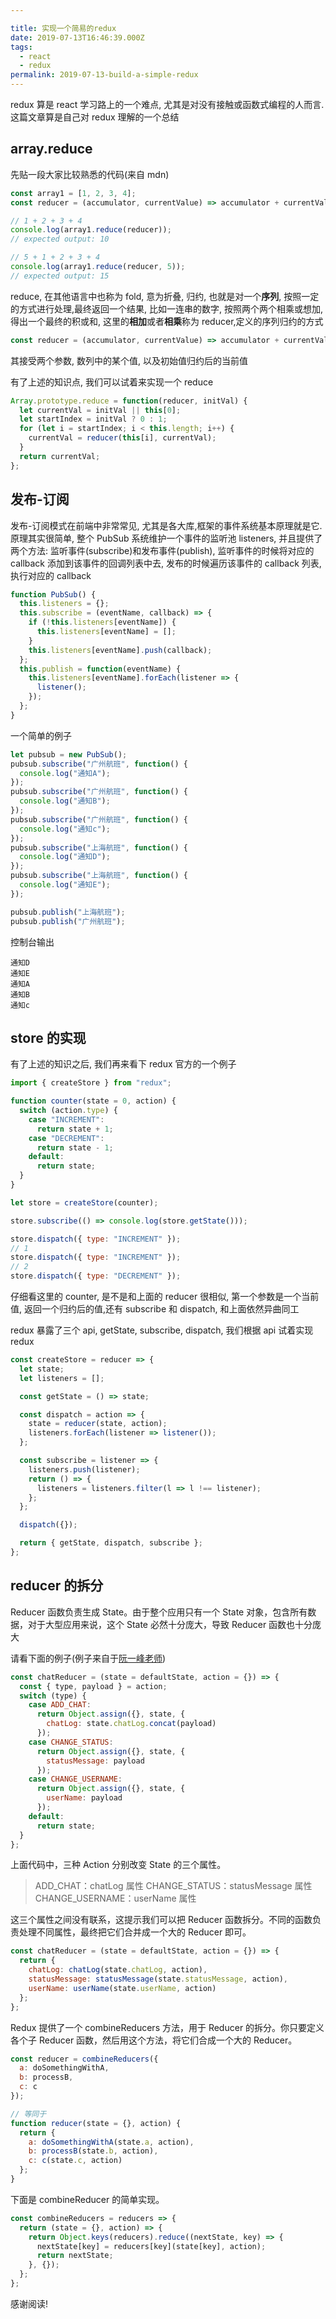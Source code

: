```yaml
---

title: 实现一个简易的redux
date: 2019-07-13T16:46:39.000Z
tags:
  - react
  - redux
permalink: 2019-07-13-build-a-simple-redux
---
```


redux 算是 react 学习路上的一个难点, 尤其是对没有接触或函数式编程的人而言.这篇文章算是自己对 redux 理解的一个总结

## array.reduce

先贴一段大家比较熟悉的代码(来自 mdn)

```js
const array1 = [1, 2, 3, 4];
const reducer = (accumulator, currentValue) => accumulator + currentValue;

// 1 + 2 + 3 + 4
console.log(array1.reduce(reducer));
// expected output: 10

// 5 + 1 + 2 + 3 + 4
console.log(array1.reduce(reducer, 5));
// expected output: 15
```

reduce, 在其他语言中也称为 fold, 意为折叠, 归约, 也就是对一个**序列**, 按照一定的方式进行处理,最终返回一个结果, 比如一连串的数字, 按照两个两个相乘或想加, 得出一个最终的积或和, 这里的**相加**或者**相乘**称为 reducer,定义的序列归约的方式

```js
const reducer = (accumulator, currentValue) => accumulator + currentValue;
```

其接受两个参数, 数列中的某个值, 以及初始值归约后的当前值

有了上述的知识点, 我们可以试着来实现一个 reduce

```js
Array.prototype.reduce = function(reducer, initVal) {
  let currentVal = initVal || this[0];
  let startIndex = initVal ? 0 : 1;
  for (let i = startIndex; i < this.length; i++) {
    currentVal = reducer(this[i], currentVal);
  }
  return currentVal;
};
```

## 发布-订阅

发布-订阅模式在前端中非常常见, 尤其是各大库,框架的事件系统基本原理就是它.原理其实很简单, 整个 PubSub 系统维护一个事件的监听池 listeners, 并且提供了两个方法: 监听事件(subscribe)和发布事件(publish), 监听事件的时候将对应的 callback 添加到该事件的回调列表中去, 发布的时候遍历该事件的 callback 列表, 执行对应的 callback

```js
function PubSub() {
  this.listeners = {};
  this.subscribe = (eventName, callback) => {
    if (!this.listeners[eventName]) {
      this.listeners[eventName] = [];
    }
    this.listeners[eventName].push(callback);
  };
  this.publish = function(eventName) {
    this.listeners[eventName].forEach(listener => {
      listener();
    });
  };
}
```

一个简单的例子

```js
let pubsub = new PubSub();
pubsub.subscribe("广州航班", function() {
  console.log("通知A");
});
pubsub.subscribe("广州航班", function() {
  console.log("通知B");
});
pubsub.subscribe("广州航班", function() {
  console.log("通知c");
});
pubsub.subscribe("上海航班", function() {
  console.log("通知D");
});
pubsub.subscribe("上海航班", function() {
  console.log("通知E");
});

pubsub.publish("上海航班");
pubsub.publish("广州航班");
```

控制台输出

```
通知D
通知E
通知A
通知B
通知c
```

## store 的实现

有了上述的知识之后, 我们再来看下 redux 官方的一个例子

```js
import { createStore } from "redux";

function counter(state = 0, action) {
  switch (action.type) {
    case "INCREMENT":
      return state + 1;
    case "DECREMENT":
      return state - 1;
    default:
      return state;
  }
}

let store = createStore(counter);

store.subscribe(() => console.log(store.getState()));

store.dispatch({ type: "INCREMENT" });
// 1
store.dispatch({ type: "INCREMENT" });
// 2
store.dispatch({ type: "DECREMENT" });
```

仔细看这里的 counter, 是不是和上面的 reducer 很相似, 第一个参数是一个当前值, 返回一个归约后的值,还有 subscribe 和 dispatch, 和上面依然异曲同工

redux 暴露了三个 api, getState, subscribe, dispatch, 我们根据 api 试着实现 redux

```js
const createStore = reducer => {
  let state;
  let listeners = [];

  const getState = () => state;

  const dispatch = action => {
    state = reducer(state, action);
    listeners.forEach(listener => listener());
  };

  const subscribe = listener => {
    listeners.push(listener);
    return () => {
      listeners = listeners.filter(l => l !== listener);
    };
  };

  dispatch({});

  return { getState, dispatch, subscribe };
};
```

## reducer 的拆分

Reducer 函数负责生成 State。由于整个应用只有一个 State 对象，包含所有数据，对于大型应用来说，这个 State 必然十分庞大，导致 Reducer 函数也十分庞大

请看下面的例子(例子来自于[阮一峰老师](http://www.ruanyifeng.com/blog/2016/09/redux_tutorial_part_one_basic_usages.html))

```js
const chatReducer = (state = defaultState, action = {}) => {
  const { type, payload } = action;
  switch (type) {
    case ADD_CHAT:
      return Object.assign({}, state, {
        chatLog: state.chatLog.concat(payload)
      });
    case CHANGE_STATUS:
      return Object.assign({}, state, {
        statusMessage: payload
      });
    case CHANGE_USERNAME:
      return Object.assign({}, state, {
        userName: payload
      });
    default:
      return state;
  }
};
```

上面代码中，三种 Action 分别改变 State 的三个属性。

> ADD_CHAT：chatLog 属性
> CHANGE_STATUS：statusMessage 属性
> CHANGE_USERNAME：userName 属性

这三个属性之间没有联系，这提示我们可以把 Reducer 函数拆分。不同的函数负责处理不同属性，最终把它们合并成一个大的 Reducer 即可。

```js
const chatReducer = (state = defaultState, action = {}) => {
  return {
    chatLog: chatLog(state.chatLog, action),
    statusMessage: statusMessage(state.statusMessage, action),
    userName: userName(state.userName, action)
  };
};
```

Redux 提供了一个 combineReducers 方法，用于 Reducer 的拆分。你只要定义各个子 Reducer 函数，然后用这个方法，将它们合成一个大的 Reducer。

```js
const reducer = combineReducers({
  a: doSomethingWithA,
  b: processB,
  c: c
});

// 等同于
function reducer(state = {}, action) {
  return {
    a: doSomethingWithA(state.a, action),
    b: processB(state.b, action),
    c: c(state.c, action)
  };
}
```

下面是 combineReducer 的简单实现。

```js
const combineReducers = reducers => {
  return (state = {}, action) => {
    return Object.keys(reducers).reduce((nextState, key) => {
      nextState[key] = reducers[key](state[key], action);
      return nextState;
    }, {});
  };
};
```

感谢阅读!
